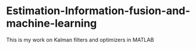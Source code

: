 # Estimation-Information-fusion-and-machine-learning
This is my work on Kalman filters and optimizers in MATLAB
